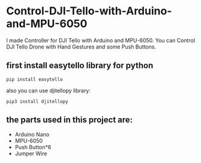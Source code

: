 # Control-DJI-Tello-with-Arduino-and-MPU-6050
I made Controller for DJI Tello with Arduino and MPU-6050. You can Control DJI Tello Drone with Hand Gestures and some Push Buttons. 

## first install easytello library for python
~~~
pip install easytello
~~~
also you can use djitellopy library:
~~~
pip3 install djitellopy
~~~
## the parts used in this project are:
- Arduino Nano
- MPU-6050
- Push Button*6
- Jumper Wire
